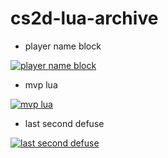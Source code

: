 # cs2d-lua-archive
- player name block

[![player name block](http://img.youtube.com/vi/C8T0LHkAmzY/0.jpg)](http://www.youtube.com/watch?v=C8T0LHkAmzY "player name block")

- mvp lua

[![mvp lua](http://img.youtube.com/vi/d6TT5N-Tb5M/0.jpg)](http://www.youtube.com/watch?v=d6TT5N-Tb5M "mvp lua")

- last second defuse

[![last second defuse](http://img.youtube.com/vi/MH23JdyRMYg/0.jpg)](http://www.youtube.com/watch?v=MH23JdyRMYg "last second defuse")

